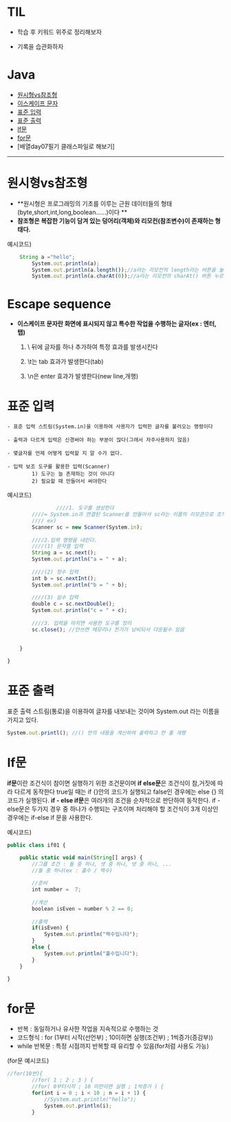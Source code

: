 # TIL

- 학습 후 키워드 위주로 정리해보자  

- 기록을 습관화하자  

# Java
  - [ 원시형vs참조형](#원시형vs참조형)
  - [이스케이프 문자](#escape-sequence)
  - [표준 입력](#표준-입력)
  - [표준 출력](#표준-출력)
  - [If문](#if문)
  - [for문](#for문)
  - [배열day07필기 클래스파일로 해보기]

-------------------------


# 원시형vs참조형 

 - **원시형은 프로그래밍의 기초를 이루는 근원 데이터들의 형태(byte,short,int,long,boolean......)이다 **
 - **참조형은 복잡한 기능이 담겨 있는 덩어리(객체)와 리모컨(참조변수)이 존재하는 형태다.**

예시코드) 
```js
    String a ="hello"; 
		System.out.println(a);
		System.out.println(a.length());//a라는 리모컨의 length라는 버튼을 눌러라라는 뜻(원시형에서는 절대불가)
		System.out.println(a.charAt(0));//a라는 리모컨의 charAt() 버튼 누르면서 0 전해줘라!
   ```

# Escape sequence

- **이스케이프 문자란 화면에 표시되지 않고 특수한 작업을 수행하는 글자(ex : 엔터,탭)**
    
    1.  \ 뒤에 글자를 하나 추가하여 특정 효과를 발생시킨다
	  
    2.  \t는 tab 효과가 발생한다(tab)
    
    3.  \n은 enter 효과가 발생한다(new line,개행)

# 표준 입력

    - 표준 입력 스트림(System.in)을 이용하여 사용자가 입력한 글자를 불러오는 명령이다 
	
    - 출력과 다르게 입력은 신경써야 하는 부분이 많다(그래서 자주사용하지 않음)
	
    - 몇글자를 언제 어떻게 입력할 지 알 수가 없다.
   
    - 입력 보조 도구를 활용한 입력(Scanner)
		    1) 도구는 늘 존재하는 것이 아니다
		    2) 필요할 때 만들어서 써야한다
  
예시코드)
```js
                ////1. 도구를 생성한다
		////= System.in과 연결된 Scanner를 만들어서 sc라는 이름의 리모콘으로 조작할 수 있게 준비해놔라(객체생성)
		//// ex)
		Scanner sc = new Scanner(System.in);
		
		////2.입력 명령을 내린다.
		////(1) 문자열 입력
		String a = sc.next();
		System.out.println("a = " + a);
	
		////(2) 정수 입력
		int b = sc.nextInt();
		System.out.println("b = " + b);
	
		////(3) 실수 입력
		double c = sc.nextDouble();
		System.out.println("c = " + c);
	
		////3. 입력을 마치면 사용한 도구를 정리
		sc.close(); //안쓰면 메모리나 전기가 낭비되서 다운될수 있음
		
		
	}

}
```


# 표준 출력

표준 출력 스트림(통로)을 이용하여 글자를 내보내는 것이며 System.out 라는 이름을 가지고 있다.

```js
System.out.printl(); //() 안의 내용을 계산하여 출력하고 한 줄 개행
```

# If문

**if문**이란 조건식이 참이면 실행하기 위한 조건문이며 **if else문**은 조건식이 참,거짓에 따라 다르게 동작한다
	true일 때는 if {}안의 코드가 실행되고 false인 경우에는 else {} 의 코드가 실행된다. **if - else if문**은 여러개의 조건을 순차적으로 판단하여 동작한다. if - else문은 두가지 경우 중 하나가 수행되는 구조이며 처리해야 할 조건식이 3개 이상인 경우에는 if-else if 문을 사용한다.

예시코드)
```js
public class if01 {

	public static void main(String[] args) {
		//그룹 조건 : 둘 중 하나, 셋 중 하나, 넷 중 하나, ...
		//둘 중 하나(ex : 홀수 / 짝수)
		
		//준비
		int number =  7;
	
		//계산
		boolean isEven = number % 2 == 0;
		
		//출력
		if(isEven) {
			System.out.println("짝수입니다");
		} 
		else {
			System.out.println("홀수입니다");
		}
	}

}
```

# for문

- 반복 : 동일하거나 유사한 작업을 지속적으로 수행하는 것
- 코드형식 :  for (1부터 시작(선언부) ; 10이하면 실행(조건부) ; 1씩증가(증감부))
- while 반복문 : 특정 시점까지 반복할 때 유리할 수 있음(for처럼 사용도 가능)

(for문 예시코드)
```js
//for(10번){
		//for( 1 ; 2 ; 3 ) {
		//for( 0부터시작 ; 10 미만이면 실행 ; 1씩증가 ) {
		for(int i = 0 ; i < 10 ; n = i + 1) {
			//System.out.println("hello");
			System.out.println(i);
 		}
```
